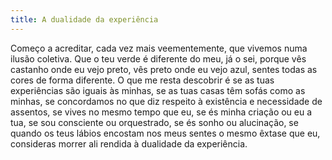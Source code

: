 ```yaml
---
title: A dualidade da experiência
---
```


Começo a acreditar, cada vez mais veementemente, que vivemos numa ilusão coletiva. Que o teu verde é diferente do meu, já o sei, porque vês castanho onde eu vejo preto, vês preto onde eu vejo azul, sentes todas as cores de forma diferente. O que me resta descobrir é se as tuas experiências são iguais às minhas, se as tuas casas têm sofás como as minhas, se concordamos no que diz respeito à existência e necessidade de assentos, se vives no mesmo tempo que eu, se és minha criação ou eu a tua, se sou consciente ou orquestrado, se és sonho ou alucinação, se quando os teus lábios encostam nos meus sentes o mesmo êxtase que eu, consideras morrer ali rendida à dualidade da experiência.
